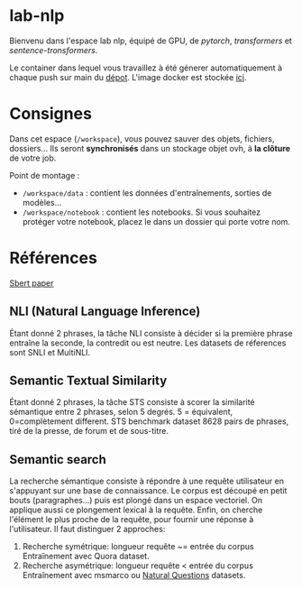 # lab-nlp
Bienvenu dans l'espace lab nlp, équipé de GPU, de _pytorch_, _transformers_ et _sentence-tronsformers_.

Le container dans lequel vous travaillez à été génerer automatiquement à chaque push sur main du [dépot](https://github.com/datalab-mi/lab-nlp). L'image docker est stockée [ici](https://github.com/orgs/datalab-mi/packages/container/package/lab-nlp).

# Consignes
Dans cet espace (`/workspace`), vous pouvez sauver des objets, fichiers, dossiers... Ils seront **synchronisés** dans un stockage objet ovh, à **la clôture** de votre job.

Point de montage :
- `/workspace/data` : contient les données d'entraînements, sorties de modèles...
- `/workspace/notebook` : contient les notebooks. Si vous souhaitez protéger votre notebook, placez le dans un dossier qui porte votre nom.


# Références

[Sbert paper](https://arxiv.org/pdf/1908.10084.pdf)

## NLI (Natural Language Inference)
Étant donné 2 phrases, la tâche NLI consiste à décider si la première phrase entraîne la seconde, la contredit ou est neutre.
Les datasets de réferences sont SNLI et MultiNLI.

## Semantic Textual Similarity
Étant donné 2 phrases, la tâche STS consiste à scorer la similarité sémantique entre 2 phrases, selon 5 degrés. 5 = équivalent, 0=complètement different.
STS benchmark dataset 8628 pairs de phrases, tiré de la presse, de forum et de sous-titre.

## Semantic search
La recherche sémantique consiste à répondre à une requête utilisateur en s'appuyant sur une base de connaissance. Le corpus est découpé en petit bouts (paragraphes...) puis est plongé dans un espace vectoriel. On applique aussi ce plongement lexical à la requête. Enfin, on cherche l'élément le plus proche de la requête, pour fournir une réponse à l'utilisateur.
Il faut distinguer 2 approches:
1. Recherche symétrique: longueur requête ~= entrée du corpus
Entraînement avec Quora dataset.
2. Recherche asymétrique: longueur requête < entrée du corpus
Entraînement avec msmarco ou [Natural Questions](https://ai.google.com/research/NaturalQuestions/visualization) datasets.
